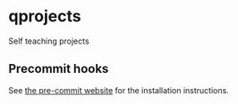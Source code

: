 # qprojects
Self teaching projects

## Precommit hooks
See [the pre-commit website](https://pre-commit.com/) for the installation instructions.
